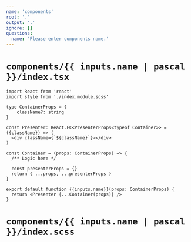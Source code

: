 ```yaml
---
name: 'components'
root: '.'
output: '.'
ignore: []
questions:
  name: 'Please enter components name.'
---
```


# `components/{{ inputs.name | pascal }}/index.tsx`

```tsx
import React from 'react'
import style from './index.module.scss'

type ContainerProps = {
    className?: string
}

const Presenter: React.FC<PresenterProps<typeof Container>> = ({className}) => (
  <div className={`${className}`}></div>
)

const Container = (props: ContainerProps) => {
  /** Logic here */

  const presenterProps = {}
  return { ...props, ...presenterProps }
}

export default function {{inputs.name}}(props: ContainerProps) {
  return <Presenter {...Container(props)} />
}
```

# `components/{{ inputs.name | pascal }}/index.scss`

```scss

```
